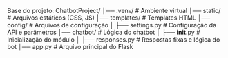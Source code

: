 
Base do projeto: 
ChatbotProject/
│── .venv/               # Ambiente virtual
│── static/              # Arquivos estáticos (CSS, JS)
│── templates/           # Templates HTML
│── config/              # Arquivos de configuração
│   ├── settings.py      # Configuração da API e parâmetros
│── chatbot/             # Lógica do chatbot
│   ├── __init__.py      # Inicialização do módulo
│   ├── responses.py     # Respostas fixas e lógica do bot
│── app.py               # Arquivo principal do Flask

